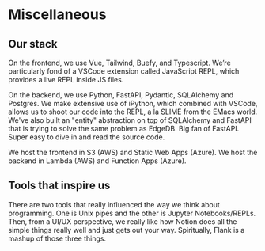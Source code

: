 # Miscellaneous
## Our stack

On the frontend, we use Vue, Tailwind, Buefy, and Typescript. We’re particularly fond of a VSCode extension called JavaScript REPL, which provides a live REPL inside JS files.

On the backend, we use Python, FastAPI, Pydantic, SQLAlchemy and Postgres. We make extensive use of iPython, which combined with VSCode, allows us to shoot our code into the REPL, a la SLIME from the EMacs world. We've also built an "entity" abstraction on top of SQLAlchemy and FastAPI that is trying to solve the same problem as EdgeDB. Big fan of FastAPI. Super easy to dive in and read the source code. 

We host the frontend in S3 (AWS) and Static Web Apps (Azure). We host the backend in Lambda (AWS) and Function Apps (Azure).

## Tools that inspire us

There are two tools that really influenced the way we think about programming. One is Unix pipes and the other is Jupyter Notebooks/REPLs. Then, from a UI/UX perspective, we really like how Notion does all the simple things really well and just gets out your way. Spiritually, Flank is a mashup of those three things.